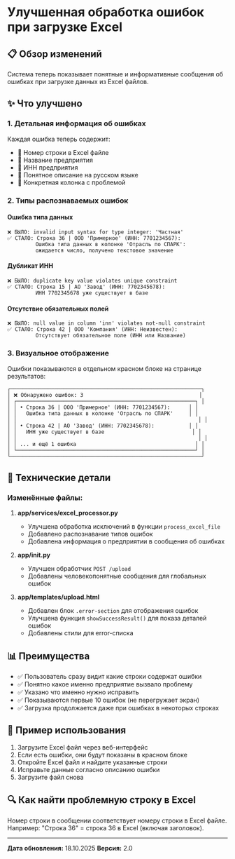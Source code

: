 # Улучшенная обработка ошибок при загрузке Excel

## 📋 Обзор изменений

Система теперь показывает понятные и информативные сообщения об ошибках при загрузке данных из Excel файлов.

## ✨ Что улучшено

### 1. **Детальная информация об ошибках**
Каждая ошибка теперь содержит:
- 📍 Номер строки в Excel файле
- 🏢 Название предприятия
- 🔢 ИНН предприятия
- 💬 Понятное описание на русском языке
- 🎯 Конкретная колонка с проблемой

### 2. **Типы распознаваемых ошибок**

#### Ошибка типа данных
```
❌ БЫЛО: invalid input syntax for type integer: 'Частная'
✅ СТАЛО: Строка 36 | ООО 'Примерное' (ИНН: 7701234567): 
         Ошибка типа данных в колонке 'Отрасль по СПАРК': 
         ожидается число, получено текстовое значение
```

#### Дубликат ИНН
```
❌ БЫЛО: duplicate key value violates unique constraint
✅ СТАЛО: Строка 15 | АО 'Завод' (ИНН: 7702345678): 
         ИНН 7702345678 уже существует в базе
```

#### Отсутствие обязательных полей
```
❌ БЫЛО: null value in column 'inn' violates not-null constraint
✅ СТАЛО: Строка 42 | ООО 'Компания' (ИНН: Неизвестен): 
         Отсутствует обязательное поле (ИНН или Название)
```

### 3. **Визуальное отображение**

Ошибки показываются в отдельном красном блоке на странице результатов:

```
┌─────────────────────────────────────────────────────────────┐
│ ❌ Обнаружено ошибок: 3                                     │
│ ┌─────────────────────────────────────────────────────────┐ │
│ │ • Строка 36 | ООО 'Примерное' (ИНН: 7701234567):      │ │
│ │   Ошибка типа данных в колонке 'Отрасль по СПАРК'     │ │
│ │                                                          │ │
│ │ • Строка 42 | АО 'Завод' (ИНН: 7702345678):           │ │
│ │   ИНН уже существует в базе                            │ │
│ │                                                          │ │
│ │ ... и ещё 1 ошибка                                      │ │
│ └─────────────────────────────────────────────────────────┘ │
└─────────────────────────────────────────────────────────────┘
```

## 🔧 Технические детали

### Изменённые файлы:

1. **app/services/excel_processor.py**
   - Улучшена обработка исключений в функции `process_excel_file`
   - Добавлено распознавание типов ошибок
   - Добавлена информация о предприятии в сообщения об ошибках

2. **app/__init__.py**
   - Улучшен обработчик `POST /upload`
   - Добавлены человекопонятные сообщения для глобальных ошибок

3. **app/templates/upload.html**
   - Добавлен блок `.error-section` для отображения ошибок
   - Улучшена функция `showSuccessResult()` для показа деталей ошибок
   - Добавлены стили для error-списка

## 📊 Преимущества

- ✅ Пользователь сразу видит какие строки содержат ошибки
- ✅ Понятно какое именно предприятие вызвало проблему
- ✅ Указано что именно нужно исправить
- ✅ Показываются первые 10 ошибок (не перегружает экран)
- ✅ Загрузка продолжается даже при ошибках в некоторых строках

## 🎯 Пример использования

1. Загрузите Excel файл через веб-интерфейс
2. Если есть ошибки, они будут показаны в красном блоке
3. Откройте Excel файл и найдите указанные строки
4. Исправьте данные согласно описанию ошибки
5. Загрузите файл снова

## 🔍 Как найти проблемную строку в Excel

Номер строки в сообщении соответствует номеру строки в Excel файле.
Например: "Строка 36" = строка 36 в Excel (включая заголовок).

---

**Дата обновления:** 18.10.2025
**Версия:** 2.0
